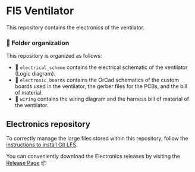 FI5 Ventilator
==============
This repository contains the electronics of the ventilator.

### :file_folder: Folder organization
This repository is organized as follows:
- 🔘 `electrical_scheme` contains the electrical schematic of the ventilator (Logic diagram).
- 🔘 `electronic_boards` contains the OrCad schematics of the custom boards used in the ventilator, the gerber files for the PCBs, and the bill of material.
- 🔘 `wiring` contains the wiring diagram and the harness bill of material of the ventilator.

## Electronics repository
To correctly manage the large files stored within this repository, follow the [instructions to install Git LFS][1].

You can conveniently download the Electronics releases by visiting the [Release Page][2] 📦

[1]: https://help.github.com/en/articles/installing-git-large-file-storage
[2]: https://github.com/icub-tech-iit/ventilator-FI5/releases
